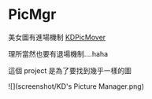 PicMgr
======

[KDPicMover]: https://github.com/tsaikd/KDPicMover

美女圖有進場機制 [KDPicMover][]

理所當然也要有退場機制....haha

這個 project 是為了要找到幾乎一樣的圖

![](screenshot/KD's Picture Manager.png)
